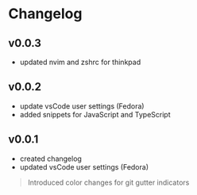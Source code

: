 # Changelog

## v0.0.3

- updated nvim and zshrc for thinkpad

## v0.0.2

- update vsCode user settings (Fedora)
- added snippets for JavaScript and TypeScript

## v0.0.1

- created changelog
- updated vsCode user settings (Fedora)

> Introduced color changes for git gutter indicators
